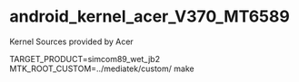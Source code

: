 android_kernel_acer_V370_MT6589
===============================

Kernel Sources provided by Acer

TARGET_PRODUCT=simcom89_wet_jb2 MTK_ROOT_CUSTOM=../mediatek/custom/ make

